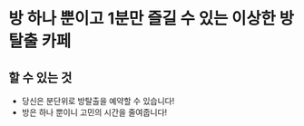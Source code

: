 # 방 하나 뿐이고 1분만 즐길 수 있는 이상한 방탈출 카페

## 할 수 있는 것
- 당신은 분단위로 방탈출을 예약할 수 있습니다!
- 방은 하나 뿐이니 고민의 시간을 줄여줍니다!
